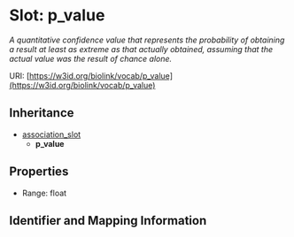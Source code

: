 # Slot: p_value
_A quantitative confidence value that represents the probability of obtaining a result at least as extreme as that actually obtained, assuming that the actual value was the result of chance alone._


URI: [https://w3id.org/biolink/vocab/p_value](https://w3id.org/biolink/vocab/p_value)




## Inheritance

* [association_slot](association_slot.md)
    * **p_value**



## Properties

 * Range: float



## Identifier and Mapping Information






